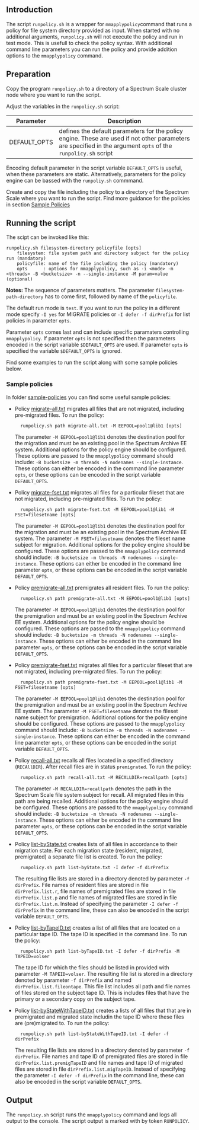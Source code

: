 ## Introduction

The script `runpolicy.sh` is a wrapper for `mmapplypolicy`command that runs a policy for file system directory provided as input. When started with no additional arguments, `runpolicy.sh` will not execute the policy and run in test mode. This is usefull to check the policy syntax. With additional command line parameters you can run the policy and provide addition options to the `mmapplypolicy` command. 


## Preparation

Copy the program `runpolicy.sh` to a directory of a Spectrum Scale cluster node where you want to run the script.


Adjust the variables in the `runpolicy.sh` script:

| Parameter | Description |
| ----------|-------------|
| DEFAULT_OPTS | defines the default parameters for the policy engine. These are used if not other parameters are specified in the argument `opts` of the `runpolicy.sh` script |

Encoding default parameter in the script variable `DEFAULT_OPTS` is useful, when these parameters are static. Alternatively, parameters for the policy engine can be bassed with the `runpoliy.sh` commmand. 


Create and copy the file including the policy to a directory of the Spectrum Scale where you want to run the script. Find more guidance for the policies in section [Sample Policies](#Sample-policies)



## Running the script

The scipt can be invoked like this: 

	runpolicy.sh filesystem-directory policyfile [opts]
		filesystem: file system path and directory subject for the policy run (mandatory)
		policyfile: name of the file including the policy (mandatory)
        opts      : options for mmapplypolicy, such as -i <mode> -m <threads> -B <bucketsize> -n --single-instance -M param=value (optional)

**Notes:**
The sequence of parameters matters. The parameter `filesystem-path-directory` has to come first, followed by name of the `policyfile`. 

The default run mode is `test`. If you want to run the policy in a different mode specify `-I yes` for MIGRATE policies or `-I defer -f dirPrefix` for list policies in parameter `opts`. 

Parameter `opts` comes last and can include specific paramaters controlling `mmapplypolicy`. If parameter `opts` is not specified then the parameters encoded in the script variable `$DEFAULT_OPTS` are used. If parameter `opts` is specified the variable `$DEFAULT_OPTS` is ignored. 

Find some examples to run the script along with some sample policies below. 


### Sample policies

In folder [sample-policies](../sample-policies/) you can find some useful sample policies:

- Policy [migrate-all.txt](../sample-policies/migrate-all.txt) migrates all files that are not migrated, including pre-migrated files. To run the policy:


		runpolicy.sh path migrate-all.txt -M EEPOOL=pool1@lib1 [opts]

  
   The parameter `-M EEPOOL=pool1@lib1` denotes the destination pool for the migration and must be an existing pool in the Spectrum Archive EE system. Additional options for the policy engine should be configured. These options are passed to the `mmapplypolicy` command should include: `-B bucketsize -m threads -N nodenames --single-instance`. These options can either be encoded in the command line parameter `opts`, or these options can be encoded in the script variable `DEFAULT_OPTS`.


- Policy [migrate-fset.txt](../sample-policies/migrate-fset.txt) migrates all files for a particular fileset that are not migrated, including pre-migrated files. To run the policy:

	
		runpolicy.sh path migrate-fset.txt -M EEPOOL=pool1@lib1 -M FSET=filesetname [opts]

  
   The parameter `-M EEPOOL=pool1@lib1` denotes the destination pool for the migration and must be an existing pool in the Spectrum Archive EE system. The parameter `-M FSET=filesetname` denotes the fileset name subject for migration. Additional options for the policy engine should be configured. These options are passed to the `mmapplypolicy` command should include: `-B bucketsize -m threads -N nodenames --single-instance`. These options can either be encoded in the command line parameter `opts`, or these options can be encoded in the script variable `DEFAULT_OPTS`.

- Policy [premigrate-all.txt](../sample-policies/premigrate-all.txt) premigrates all resident files. To run the policy:


		runpolicy.sh path premigrate-all.txt -M EEPOOL=pool1@lib1 [opts]

  
   The parameter `-M EEPOOL=pool1@lib1` denotes the destination pool for the premigration and must be an existing pool in the Spectrum Archive EE system. Additional options for the policy engine should be configured. These options are passed to the `mmapplypolicy` command should include: `-B bucketsize -m threads -N nodenames --single-instance`. These options can either be encoded in the command line parameter `opts`, or these options can be encoded in the script variable `DEFAULT_OPTS`.


- Policy [premigrate-fset.txt](../sample-policies/premigrate-fset.txt) migrates all files for a particular fileset that are not migrated, including pre-migrated files. To run the policy:

	
		runpolicy.sh path premigrate-fset.txt -M EEPOOL=pool1@lib1 -M FSET=filesetname [opts]

  
   The parameter `-M EEPOOL=pool1@lib1` denotes the destination pool for the premigration and must be an existing pool in the Spectrum Archive EE system. The parameter `-M FSET=filesetname` denotes the fileset name subject for premigration. Additional options for the policy engine should be configured. These options are passed to the `mmapplypolicy` command should include: `-B bucketsize -m threads -N nodenames --single-instance`. These options can either be encoded in the command line parameter `opts`, or these options can be encoded in the script variable `DEFAULT_OPTS`.


- Policy [recall-all.txt](../sample-policies/recall-all.txt) recalls all files located in a specified directory (`RECAllDIR`). After recall files are in status `premigrated`. To run the policy:


		runpolicy.sh path recall-all.txt -M RECALLDIR=recallpath [opts]

  
   The parameter `-M RECALLDIR=recallpath` denotes the path in the Spectrum Scale file system subject for recall. All migrated files in this path are being recalled. Additional options for the policy engine should be configured. These options are passed to the `mmapplypolicy` command should include: `-B bucketsize -m threads -N nodenames --single-instance`. These options can either be encoded in the command line parameter `opts`, or these options can be encoded in the script variable `DEFAULT_OPTS`.

- Policy [list-byState.txt](../sample-policies/list-byState.txt) creates lists of all files in accordance to their migration state. For each migration state (resident, migrated, premigrated) a separate file list is created. To run the policy:


		runpolicy.sh path list-byState.txt -I defer -f dirPrefix

  
   The resulting file lists are stored in a directory denoted by parameter `-f dirPrefix`. File names of resident files are stored in file `dirPrefix.list.r`, file names of premigrated files are stored in file `dirPrefix.list.p` and file names of migrated files are stored in file `dirPrefix.list.m`. 
   Instead of specifying the parameter `-I defer -f dirPrefix` in the command line, these can also be encoded in the script variable `DEFAULT_OPTS`.

   
- Policy [list-byTapeID.txt](../sample-policies/list-byTapeID.txt) creates a list of all files that are located on a particular tape ID. The tape ID is specified in the command line. To run the policy:


		runpolicy.sh path list-byTapeID.txt -I defer -f dirPrefix -M TAPEID=volser

   The tape ID for which the files should be listed in provided with parameter `-M TAPEID=volser`.
   The resulting file list is stored in a directory denoted by parameter `-f dirPrefix` and named `dirPrefix.list.fileontape`. This file list includes all path and file names of files stored on the subject tape ID. This is includes files that have the primary or a secondary copy on the subject tape. 


- Policy [list-byStateWithTapeID.txt](../sample-policies/list-byStateWithTapeID.txt) creates a lists of all files that that are in premigrated and migrated state includin the tape ID where these files are (pre)migrated to. To run the policy:


		runpolicy.sh path list-byStateWithTapeID.txt -I defer -f dirPrefix 

   The resulting file lists are stored in a directory denoted by parameter `-f dirPrefix`. File names and tape ID of premigrated files are stored in file `dirPrefix.list.premigTapeID` and file names and tape ID of migrated files are stored in file `dirPrefix.list.migTapeID`.
   Instead of specifying the parameter `-I defer -f dirPrefix` in the command line, these can also be encoded in the script variable `DEFAULT_OPTS`.


## Output

The `runpolicy.sh` script runs the `mmapplypolicy` command and logs all output to the console. The script output is marked with by token `RUNPOLICY`.

